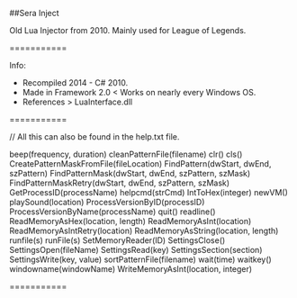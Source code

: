##Sera Inject

Old Lua Injector from 2010. Mainly used for League of Legends.

===========

Info:
  * Recompiled 2014 - C# 2010. 
  * Made in Framework 2.0 < Works on nearly every Windows OS. 
  * References > LuaInterface.dll 

===========

// All this can also be found in the help.txt file. 

beep(frequency, duration)
cleanPatternFile(filename)
clr()
cls()
CreatePatternMaskFromFile(fileLocation)
FindPattern(dwStart, dwEnd, szPattern)
FindPatternMask(dwStart, dwEnd, szPattern, szMask) 
FindPatternMaskRetry(dwStart, dwEnd, szPattern, szMask)
GetProcessID(processName)
helpcmd(strCmd)
IntToHex(integer)
newVM()
playSound(location)
ProcessVersionByID(processID)
ProcessVersionByName(processName)
quit()
readline()
ReadMemoryAsHex(location, length)
ReadMemoryAsInt(location)
ReadMemoryAsIntRetry(location)
ReadMemoryAsString(location, length)
runfile(s)
runFile(s) 
SetMemoryReader(ID)
SettingsClose() 
SettingsOpen(fileName)
SettingsRead(key)
SettingsSection(section) 
SettingsWrite(key, value)
sortPatternFile(filename)
wait(time)
waitkey()
windowname(windowName)
WriteMemoryAsInt(location, integer)

===========
